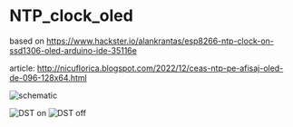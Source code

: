 # NTP_clock_oled
based on https://www.hackster.io/alankrantas/esp8266-ntp-clock-on-ssd1306-oled-arduino-ide-35116e

article: http://nicuflorica.blogspot.com/2022/12/ceas-ntp-pe-afisaj-oled-de-096-128x64.html

![schematic](https://blogger.googleusercontent.com/img/b/R29vZ2xl/AVvXsEjeFaYda2Cx8mQUuSFNtbwlRwSnTPNx7rbbdkavkz2bA7GgOX6V91lYniW48oGHpp8ZmTN1JnCnntoE0wYCbTFqVmh5Kq5dQ35tF4jqXIFzU_qbUZ-_UajYSHJHIZjzIkYPEbBIT7nLOgvrLpmn-qwWXkPFOmp0SKBy987N8QnzXJZjbEVWSKlGYWWnIg/s883/NTP_clock_on_OLED_DST_schematic.png)

![DST on](https://blogger.googleusercontent.com/img/b/R29vZ2xl/AVvXsEh1gxs-NqW3Sk06gkde4zkWJdx0y_YRM3sSBx3PDiKylwakKmyS457jnHPj-URBcwg2bloHhRj27X4QV608lvupjKH2qWK1-wNFn08-xF3Wh-nWqrlbND6RFSGL_pg3Yqs3MzNduAlaW4alAA0LEwwgZhpdOrwKY5hhwOzuvpMFdzRmb9uNhSmTgpOQ6w/w200-h150/poze_NTP_clock_OLED_3.jpg)
![DST off](https://blogger.googleusercontent.com/img/b/R29vZ2xl/AVvXsEiM1ggoo_-aPBmjvKi608G9wRjr7otAXkXdUGwIrAMlV6pqeVyBlEZtvhEeggJEIMn85iuJCdlX2CXm0gJues5-wRyx5Et-fA01lhS7flXiXSuuIdm1GRoIkidARaLyHh4lWdqA5gSK-flU1dOr3o2LJoX7ngyhDW080pWUAmlj9_R3X7a7ro7Om4Cqgg/w200-h150/poze_NTP_clock_OLED_4.jpg)
